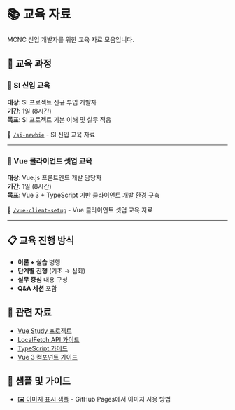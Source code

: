 # 📚 교육 자료

MCNC 신입 개발자를 위한 교육 자료 모음입니다.

## 📂 교육 과정

### 🏢 SI 신입 교육
**대상**: SI 프로젝트 신규 투입 개발자  
**기간**: 1일 (8시간)  
**목표**: SI 프로젝트 기본 이해 및 실무 적응

📁 [`/si-newbie`](./si-newbie/) - SI 신입 교육 자료

---

### 🎯 Vue 클라이언트 셋업 교육  
**대상**: Vue.js 프론트엔드 개발 담당자  
**기간**: 1일 (8시간)  
**목표**: Vue 3 + TypeScript 기반 클라이언트 개발 환경 구축

📁 [`/vue-client-setup`](./vue-client-setup/) - Vue 클라이언트 셋업 교육 자료

---

## 📋 교육 진행 방식

- **이론 + 실습** 병행
- **단계별 진행** (기초 → 심화)
- **실무 중심** 내용 구성
- **Q&A 세션** 포함

## 🔗 관련 자료

- [Vue Study 프로젝트](../md/Vue_Study.md)
- [LocalFetch API 가이드](../md/local_fetch_guide.md)
- [TypeScript 가이드](../md/TypeScript.md)
- [Vue 3 컴포넌트 가이드](../md/Vue_3_Component.md)

## 📝 샘플 및 가이드

- [🖼️ 이미지 표시 샘플](./image-sample.md) - GitHub Pages에서 이미지 사용 방법
